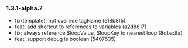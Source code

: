 ### 1.3.1-alpha.7

* fix(template): not override tagName (e18b8f5)
* feat: add shortcut to references to variables (a2d8817)
* fix: always reference $loopValue, $loopKey to nearest loop (8dbadfa)
* feat: support debug is boolean (5407635)
